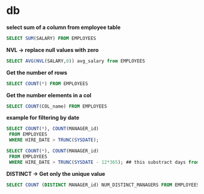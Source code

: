 # db

__select sum of a column from employee table__  
 ~~~~sql
SELECT SUM(SALARY) FROM EMPLOYEES
~~~~
__NVL ->  replace null values with zero__  
 ~~~~sql
SELECT AVG(NVL(SALARY,0)) avg_salary from EMPLOYEES
~~~~

__Get the number  of rows__
 ~~~~sql
SELECT COUNT(*) FROM EMPLOYEES
~~~~

__Get the number elements in a col__  
 ~~~~sql
SELECT COUNT(COL_name) FROM EMPLOYEES
~~~~

__example for filtering by date__  
 ~~~~sql
SELECT COUNT(*), COUNT(MANAGER_id)
  FROM EMPLOYEES
  WHERE HIRE_DATE > TRUNC(SYSDATE);

SELECT COUNT(*), COUNT(MANAGER_id)
  FROM EMPLOYEES
  WHERE HIRE_DATE > TRUNC(SYSDATE - 12*365); ## this substract days from sysdate
~~~~

__DISTINCT -> Get only the unique value__  
 ~~~~sql
SELECT COUNT (DISTINCT MANAGER_id) NUM_DISTINCT_MANAGERS FROM EMPLOYEES
~~~~
